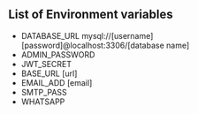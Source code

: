 ## List of Environment variables
- DATABASE_URL mysql://\[username][password]@localhost:3306/[database name]
- ADMIN_PASSWORD
- JWT_SECRET
- BASE_URL \[url]
- EMAIL_ADD \[email]
- SMTP_PASS
- WHATSAPP
